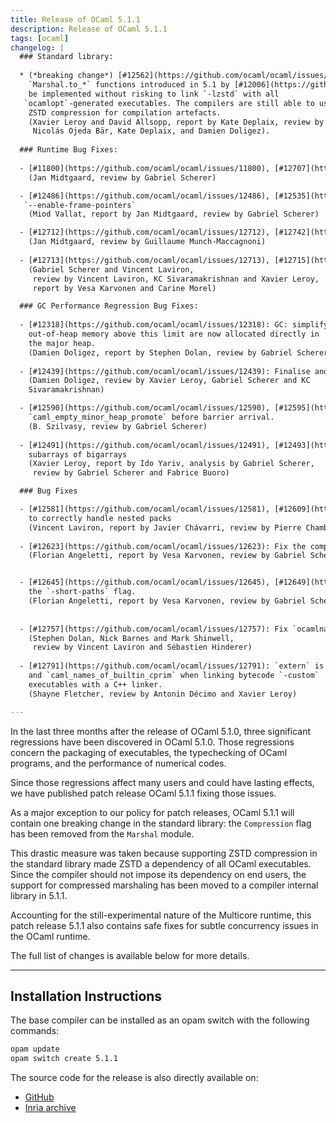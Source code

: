 ```yaml
---
title: Release of OCaml 5.1.1
description: Release of OCaml 5.1.1
tags: [ocaml]
changelog: |
  ### Standard library:
  
  * (*breaking change*) [#12562](https://github.com/ocaml/ocaml/issues/12562), [#12734](https://github.com/ocaml/ocaml/issues/12734), [#12783](https://github.com/ocaml/ocaml/issues/12783): Remove the `Marshal.Compression` flag to the
    `Marshal.to_*` functions introduced in 5.1 by [#12006](https://github.com/ocaml/ocaml/issues/12006), as it cannot
    be implemented without risking to link `-lzstd` with all
   `ocamlopt`-generated executables. The compilers are still able to use
    ZSTD compression for compilation artefacts.
    (Xavier Leroy and David Allsopp, report by Kate Deplaix, review by
     Nicolás Ojeda Bär, Kate Deplaix, and Damien Doligez).
  
  ### Runtime Bug Fixes:
  
  - [#11800](https://github.com/ocaml/ocaml/issues/11800), [#12707](https://github.com/ocaml/ocaml/issues/12707): Fix an assertion race condition in `install_backup_thread`
    (Jan Midtgaard, review by Gabriel Scherer)

  - [#12486](https://github.com/ocaml/ocaml/issues/12486), [#12535](https://github.com/ocaml/ocaml/issues/12535): Fix delivery of unhandled effect exceptions on AMD64 with
   `--enable-frame-pointers`
    (Miod Vallat, report by Jan Midtgaard, review by Gabriel Scherer)

  - [#12712](https://github.com/ocaml/ocaml/issues/12712), [#12742](https://github.com/ocaml/ocaml/issues/12742): Fix an assertion boundary case in `caml_reset_young_limit`
    (Jan Midtgaard, review by Guillaume Munch-Maccagnoni)
  
  - [#12713](https://github.com/ocaml/ocaml/issues/12713), [#12715](https://github.com/ocaml/ocaml/issues/12715): Disable common subexpression elimination for atomic loads
    (Gabriel Scherer and Vincent Laviron,
     review by Vincent Laviron, KC Sivaramakrishnan and Xavier Leroy,
     report by Vesa Karvonen and Carine Morel)

  ### GC Performance Regression Bug Fixes:
  
  - [#12318](https://github.com/ocaml/ocaml/issues/12318): GC: simplify the meaning of `custom_minor_max_size:` blocks with
    out-of-heap memory above this limit are now allocated directly in
    the major heap.
    (Damien Doligez, report by Stephen Dolan, review by Gabriel Scherer)
  
  - [#12439](https://github.com/ocaml/ocaml/issues/12439): Finalise and collect dead custom blocks during minor collection
    (Damien Doligez, review by Xavier Leroy, Gabriel Scherer and KC
    Sivaramakrishnan)

  - [#12590](https://github.com/ocaml/ocaml/issues/12590), [#12595](https://github.com/ocaml/ocaml/issues/12595): Move `caml_collect_gc_stats_sample` in
    `caml_empty_minor_heap_promote` before barrier arrival.
    (B. Szilvasy, review by Gabriel Scherer)
  
  - [#12491](https://github.com/ocaml/ocaml/issues/12491), [#12493](https://github.com/ocaml/ocaml/issues/12493), [#12500](https://github.com/ocaml/ocaml/issues/12500), [#12754](https://github.com/ocaml/ocaml/issues/12754): Do not change GC pace when creating
    subarrays of bigarrays
    (Xavier Leroy, report by Ido Yariv, analysis by Gabriel Scherer,
     review by Gabriel Scherer and Fabrice Buoro)

  ### Bug Fixes

  - [#12581](https://github.com/ocaml/ocaml/issues/12581), [#12609](https://github.com/ocaml/ocaml/issues/12609): Fix error on uses of packed modules outside their pack
    to correctly handle nested packs
    (Vincent Laviron, report by Javier Chávarri, review by Pierre Chambart)
  
  - [#12623](https://github.com/ocaml/ocaml/issues/12623): Fix the computation of variance composition
    (Florian Angeletti, report by Vesa Karvonen, review by Gabriel Scherer)


  - [#12645](https://github.com/ocaml/ocaml/issues/12645), [#12649](https://github.com/ocaml/ocaml/issues/12649): Fix error messages for cyclic type definitions in presence of
    the `-short-paths` flag.
    (Florian Angeletti, report by Vesa Karvonen, review by Gabriel Scherer)
  
  
  - [#12757](https://github.com/ocaml/ocaml/issues/12757): Fix `ocamlnat` (native toplevel) by registering frametables correctly
    (Stephen Dolan, Nick Barnes and Mark Shinwell,
     review by Vincent Laviron and Sébastien Hinderer)
  
  - [#12791](https://github.com/ocaml/ocaml/issues/12791): `extern` is applied to definitions of `caml_builtin_cprim`
    and `caml_names_of_builtin_cprim` when linking bytecode `-custom`
    executables with a C++ linker.
    (Shayne Fletcher, review by Antonin Décimo and Xavier Leroy)

---
```


In the last three months after the release of OCaml 5.1.0, three
significant regressions have been discovered in OCaml 5.1.0.
Those regressions concern the packaging of executables,
the typechecking of OCaml programs, and the performance of numerical codes.

Since those regressions affect many users and could have lasting effects, we
have published patch release OCaml 5.1.1 fixing those issues. 

As a major exception to our policy for patch releases, OCaml 5.1.1 will contain
one breaking change in the standard library: the `Compression` flag has been
removed from the `Marshal` module.

This drastic measure was taken because supporting ZSTD compression in the
standard library made ZSTD a dependency of all OCaml executables. Since the
compiler should not impose its dependency on end users, the support for
compressed marshaling has been moved to a compiler internal library in 5.1.1.

Accounting for the still-experimental nature of the Multicore runtime, this
patch release 5.1.1 also contains safe fixes for subtle concurrency issues in
the OCaml runtime.

The full list of changes is available below for more details.

---

## Installation Instructions

The base compiler can be installed as an opam switch with the following commands:

```bash
opam update
opam switch create 5.1.1
```
The source code for the release is also directly available on:

* [GitHub](https://github.com/ocaml/ocaml/archive/5.1.1.tar.gz)
* [Inria archive](https://caml.inria.fr/pub/distrib/ocaml-5.1/ocaml-5.1.1.tar.gz)
